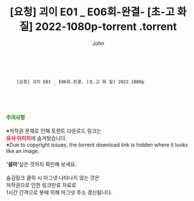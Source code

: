 ﻿---
layout: post
title:  "                   [요청] 괴이 E01 _ E06회-완결- [초-고 화 질] 2022-1080p-torrent                .torrent"
author: John
categories: [ 드라마 ]
tags: [  ]
image:  
description: "                   [요청] 괴이 E01 _ E06회-완결- [초-고 화 질] 2022-1080p-torrent                 torrent 정보 공유"
toc: true
toc_sticky: true
---

<br>

        [요청] 괴이 E01 _ E06회.완결. [초.고 화 질] 2022.1080p    
    
<br><br><br>
<p data-ke-size="size16"><b><span style="color: green;">주의사항</span></b><br /><br />※저작권 문제로 인해 토렌트 다운로드 링크는<br /><b><span style="color: red;">유사 이미지</span></b>에 숨겨뒀습니다.<br />※Due to copyright issues, the torrent download link is hidden where it looks like an image.<br /><br /><b>'설마'</b>싶은 것까지 확인해 보세요.<br /><br />숨김링크 클릭 시 마그넷 나타나지 않는 것은<br />저작권으로 인한 링크만료 자료로<br />1시간 간격으로 봇에 의해 마그넷 주소 갱신됩니다.</p>

